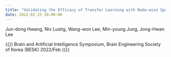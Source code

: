 ```yaml
---
title: "Validating the Efficacy of Transfer Learning with Node-wise Sparsity Control for Task fMRI Classification"
date: 2022-02-25 10:00:00
---
```


Jun-dong Hwang, Niv Lustig, Wang-won Lee, Min-young Jung, Jong-Hwan Lee

{{<format bright-green>}}
Brain and Artificial Intelligence Symposium, Brain Engineering Society of Korea (BESK) 2022/Feb
{{</format>}}
